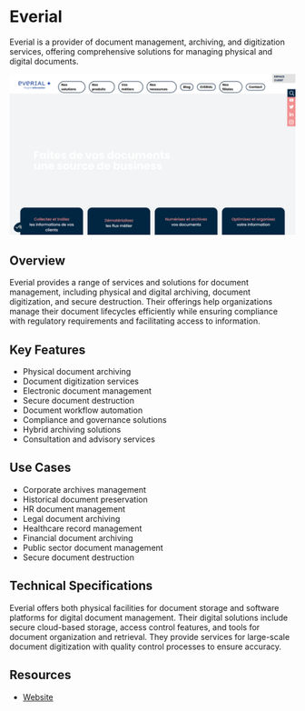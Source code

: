 
# Everial

Everial is a provider of document management, archiving, and digitization services, offering comprehensive solutions for managing physical and digital documents.

![Everial](./assets/everial.png)

## Overview

Everial provides a range of services and solutions for document management, including physical and digital archiving, document digitization, and secure destruction. Their offerings help organizations manage their document lifecycles efficiently while ensuring compliance with regulatory requirements and facilitating access to information.

## Key Features

- Physical document archiving
- Document digitization services
- Electronic document management
- Secure document destruction
- Document workflow automation
- Compliance and governance solutions
- Hybrid archiving solutions
- Consultation and advisory services

## Use Cases

- Corporate archives management
- Historical document preservation
- HR document management
- Legal document archiving
- Healthcare record management
- Financial document archiving
- Public sector document management
- Secure document destruction

## Technical Specifications

Everial offers both physical facilities for document storage and software platforms for digital document management. Their digital solutions include secure cloud-based storage, access control features, and tools for document organization and retrieval. They provide services for large-scale document digitization with quality control processes to ensure accuracy.

## Resources

- [Website](https://www.everial.com)
